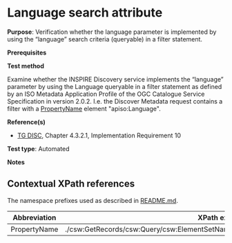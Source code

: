 # Language search attribute

**Purpose**: Verification whether the language parameter is implemented by using the “language” search criteria (queryable) in a filter statement.

**Prerequisites**

**Test method**

Examine whether the INSPIRE Discovery service implements the “language” parameter by using the Language queryable in a filter statement as defined by an ISO Metadata Application Profile of the OGC Catalogue Service Specification in version 2.0.2. I.e. the Discover Metadata request contains a filter with a [PropertyName](#PropertyName) element "apiso:Language".

**Reference(s)**

* [TG DISC](README.md#ref_TG_DISC), Chapter 4.3.2.1, Implementation Requirement 10


**Test type**: Automated

**Notes**

## Contextual XPath references

The namespace prefixes used as described in [README.md](README.md#namespaces).

Abbreviation                                               |  XPath expression
---------------------------------------------------------- | -------------------------------------------------------------------------
<a name="PropertyName"></a>PropertyName | ./csw:GetRecords/csw:Query/csw:ElementSetName/csw:Constraint/ogc:Filter/.../ogc:PropertyName
